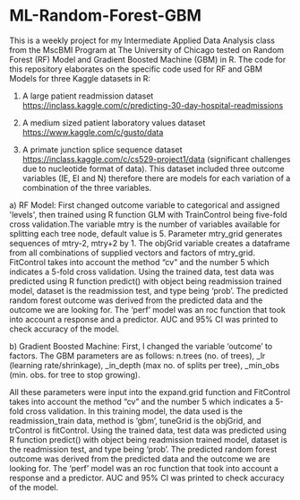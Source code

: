 # ML-Random-Forest-GBM

This is a weekly project for my Intermediate Applied Data Analysis class from the MscBMI Program at The University of Chicago tested on Random Forest (RF) Model and Gradient Boosted Machine (GBM) in R. The code for this repository elaborates on the specific code used for RF and GBM Models for three Kaggle datasets in R:

1. A large patient readmission dataset https://inclass.kaggle.com/c/predicting-30-day-hospital-readmissions 

2. A medium sized patient laboratory values dataset  https://www.kaggle.com/c/gusto/data 

3. A primate junction splice sequence dataset  https://inclass.kaggle.com/c/cs529-project1/data (significant challenges due to nucleotide format of data). This dataset included three outcome variables (IE, EI and N) therefore there are models for each variation of a combination of the three variables. 

a) RF Model: First changed outcome variable to categorical and assigned 'levels', then trained using R function GLM with TrainControl being five-fold cross validation.The variable mtry is the number of variables available for splitting each tree node, default value is 5. Parameter mtry_grid generates sequences of mtry-2, mtry+2 by 1. The objGrid variable creates a dataframe from all combinations of supplied vectors and factors of mtry_grid. FitControl takes into account the method “cv” and the number 5 which indicates a 5-fold cross validation. Using the trained data, test data was predicted using R function predict() with object being readmission trained model, dataset is the readmission test, and type being ‘prob’. The predicted random forest outcome was derived from the predicted data and the outcome we are looking for. The ‘perf’ model was an roc function that took into account a response and a predictor. AUC and 95% CI was printed to check accuracy of the model.

b) Gradient Boosted Machine: First, I changed the variable ‘outcome’ to factors. The GBM parameters are as follows: n.trees (no. of trees), _lr (learning rate/shrinkage), _in_depth (max no. of splits per tree), _min_obs (min. obs. for tree to stop growing). 

All these parameters were input into the expand.grid function and FitControl takes into account the method “cv” and the number 5 which indicates a 5-fold cross validation. In this training model, the data used is the readmission_train data, method is ‘gbm’, tuneGrid is the objGrid, and trControl is fitControl. Using the trained data, test data was predicted using R function predict() with object being readmission trained model, dataset is the readmission test, and type being ‘prob’. The predicted random forest outcome was derived from the predicted data and the outcome we are looking for. The ‘perf’ model was an roc function that took into account a response and a predictor. AUC and 95% CI was printed to check accuracy of the model.
 
